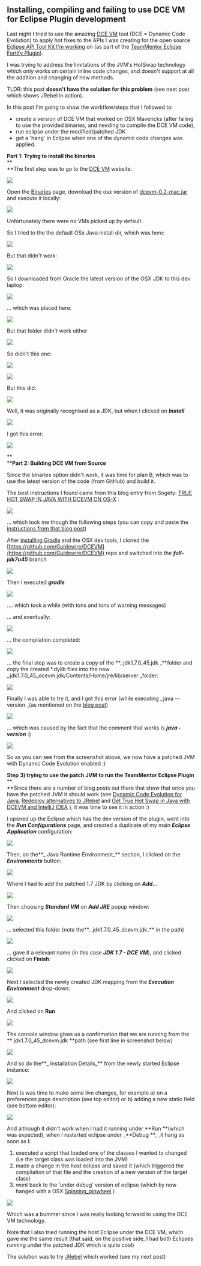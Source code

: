 ## Installing, compiling and failing to use DCE VM for Eclipse Plugin development

Last night I tried to use the amazing [DCE VM](http://ssw.jku.at/dcevm/) tool (DCE = Dynamic Code Evolution) to apply hot fixes to the APIs I was creating for the open source [Eclipse API Tool Kit I'm working](http://blog.diniscruz.com/2013/11/si-open-sources-eclipse-plugin.html) on (as part of the [TeamMentor Eclipse](http://blog.diniscruz.com/2013/11/teammentor-plugin-and-builder-v156.html) [Fortify Plugin](http://blog.diniscruz.com/2013/09/two-videos-showing-teammentor-eclipse.html)).

I was trying to address the limitations of the JVM's HotSwap technology which only works on certain inline code changes, and doesn't support at all the addition and changing of new methods.

TLDR: this post **doesn't have the solution for this problem** (see next post which shows JRebel in action).

In this post I'm going to show the workflow/steps that I followed to:

  * create a version of DCE VM that worked on OSX Mavericks (after failing to use the provided binaries, and needing to compile the DCE VM code),  
  * run eclipse under the modified/patched JDK 
  * get a 'hang' in Eclipse when one of the dynamic code changes was applied.

  
  
**Part 1: Trying to install the binaries**  
**  
**The first step was to go to the [DCE VM](http://ssw.jku.at/dcevm/) website:  


  


[![](images/Screen_Shot_2013-12-16_at_15_17_11.png)](http://1.bp.blogspot.com/-GMpSZZd5kyQ/Uq8bwRfUPqI/AAAAAAAAFCo/G-8aO1GRclk/s1600/Screen+Shot+2013-12-16+at+15.17.11.png)

  


Open the [Binaries](http://ssw.jku.at/dcevm/binaries/) page, download the osx version of [dcevm-0.2-mac.jar](http://ssw.jku.at/dcevm/downloads/dcevm-0.2-mac.jar) and execute it locally:

  


[![](images/Screen_Shot_2013-12-16_at_01_58_04.png)](http://2.bp.blogspot.com/-5x8KBp9GO90/Uq8b6s0gY8I/AAAAAAAAFC4/0BzoJfgskj4/s1600/Screen+Shot+2013-12-16+at+01.58.04.png)

  


Unfortunately there were no VMs picked up by default.

So I tried to the the default OSx Java install dir,  which was here:

[![](images/Screen_Shot_2013-12-16_at_02_03_40.png)](http://4.bp.blogspot.com/-0RQeDkctiUQ/Uq8b6uprrCI/AAAAAAAAFC0/82zim41Gpmo/s1600/Screen+Shot+2013-12-16+at+02.03.40.png)

  
But that didn't work:

[![](images/Screen_Shot_2013-12-16_at_02_04_14.png)](http://4.bp.blogspot.com/-zicYnBxhZ7c/Uq8b6lv-qcI/AAAAAAAAFCw/ARMJPBQg3UI/s1600/Screen+Shot+2013-12-16+at+02.04.14.png)

  
So I downloaded from Oracle the latest version of the OSX JDK to this dev laptop:

[![](images/Screen_Shot_2013-12-16_at_02_08_36.png)](http://1.bp.blogspot.com/-7aIx6fQLFHY/Uq8b9-JegwI/AAAAAAAAFD8/Ytv1afUmw98/s1600/Screen+Shot+2013-12-16+at+02.08.36.png)

  


... which was placed here:

[![](images/Screen_Shot_2013-12-16_at_02_12_58.png)](http://2.bp.blogspot.com/-b-SLaEsLYlk/Uq8b7BbMHPI/AAAAAAAAFDM/_47zY3BVmHc/s1600/Screen+Shot+2013-12-16+at+02.12.58.png)

  
But that folder didn't work either

[![](images/Screen_Shot_2013-12-16_at_02_13_12.png)](http://3.bp.blogspot.com/-iJPmc3_-5hs/Uq8b7XMl8RI/AAAAAAAAFDE/oqX57slC2E0/s1600/Screen+Shot+2013-12-16+at+02.13.12.png)

  
So didn't this one:

[![](images/Screen_Shot_2013-12-16_at_02_13_40.png)](http://2.bp.blogspot.com/-JEqb9R51bH4/Uq8b7w2Y2AI/AAAAAAAAFDU/vnsphFfDQQ0/s1600/Screen+Shot+2013-12-16+at+02.13.40.png)

  


[![](images/Screen_Shot_2013-12-16_at_02_13_50.png)](http://4.bp.blogspot.com/-o-QCa6HmvK4/Uq8b8KwFkHI/AAAAAAAAFDY/HCVHayXme3w/s1600/Screen+Shot+2013-12-16+at+02.13.50.png)

  
But this did:

[![](images/Screen_Shot_2013-12-16_at_02_14_34.png)](http://2.bp.blogspot.com/-kf1tKjhH5R4/Uq8b8lOyI6I/AAAAAAAAFDs/lCSRWlvW2-M/s1600/Screen+Shot+2013-12-16+at+02.14.34.png)

  
Well, it was originally recognised as a JDK, but when I clicked on **_Install_**

[![](images/Screen_Shot_2013-12-16_at_02_14_59.png)](http://2.bp.blogspot.com/-OA9_ZUU1gsU/Uq8b8oHV2fI/AAAAAAAAFDk/xnCyOAfu3ow/s1600/Screen+Shot+2013-12-16+at+02.14.59.png)

  
I got this error:

[![](images/Screen_Shot_2013-12-16_at_02_15_14.png)](http://4.bp.blogspot.com/-USWNi0y5nvo/Uq8b9cpafpI/AAAAAAAAFEA/0q0aEWfIfzk/s1600/Screen+Shot+2013-12-16+at+02.15.14.png)

  
**  
****Part 2: Building DCE VM from Source**

Since the binaries option didn't work, it was time for plan B, which was to use the latest version of the code (from GitHub) and build it.

The best instructions I found came from this blog entry from Sogety: [TRUE HOT SWAP IN JAVA WITH DCEVM ON OS-X](http://java.sogeti.nl/JavaBlog/2013/12/09/true-hot-swap-in-java-with-dcevm-on-os-x/) :

[![](images/Screen_Shot_2013-12-16_at_15_37_29.png)](http://2.bp.blogspot.com/-h77SDrsjUn8/Uq8eTTFRlxI/AAAAAAAAFHc/kzAR2tB5Cgk/s1600/Screen+Shot+2013-12-16+at+15.37.29.png)

  
... which took me though the following steps (you can copy and paste the [instructions from that blog post](http://java.sogeti.nl/JavaBlog/2013/12/09/true-hot-swap-in-java-with-dcevm-on-os-x/))

After [installing Gradle](http://blog.diniscruz.com/2013/12/installing-gradle-on-osx.html) and the OSX dev tools, I cloned the [https://github.com/Guidewire/DCEVM](https://github.com/Guidewire/DCEVM) repo and switched into the **_full-jdk7u45_** branch

[![](images/Screen_Shot_2013-12-16_at_03_03_14.png)](http://4.bp.blogspot.com/-tJD_-FSvDj8/Uq8b9liVQiI/AAAAAAAAFD4/cLM7X-5p92g/s1600/Screen+Shot+2013-12-16+at+03.03.14.png)

  
Then I executed **_gradle_**

[![](images/Screen_Shot_2013-12-16_at_03_05_19.png)](http://3.bp.blogspot.com/-9iyhl-D6_vY/Uq8b-eEbL8I/AAAAAAAAFEU/WP31dM913dc/s1600/Screen+Shot+2013-12-16+at+03.05.19.png)

  
.... which took a while (with tons and tons of warning messages)

... and eventually:

[![](images/Screen_Shot_2013-12-16_at_03_18_37.png)](http://4.bp.blogspot.com/-2SSwFHg4hbY/Uq8b-jcSMUI/AAAAAAAAFEQ/IrJrxobVtEY/s1600/Screen+Shot+2013-12-16+at+03.18.37.png)

  
... the compilation completed:

[![](images/Screen_Shot_2013-12-16_at_03_18_47.png)](http://2.bp.blogspot.com/-NBQZuOTJvz8/Uq8b_dhIeMI/AAAAAAAAFFI/UwkE9nYnRmU/s1600/Screen+Shot+2013-12-16+at+03.18.47.png)

  
... the final step was to create a copy of the **_jdk1.7.0_45.jdk _**folder and copy the created *.dylib files into the new _jdk1.7.0_45_dcevm.jdk/Contents/Home/jre/lib/server _folder:

[![](images/Screen_Shot_2013-12-16_at_03_22_20.png)](http://3.bp.blogspot.com/-JnJXl0cuJo4/Uq8b_h8kvDI/AAAAAAAAFEs/LY3SolgSIgg/s1600/Screen+Shot+2013-12-16+at+03.22.20.png)

  
Finally I was able to try it, and I got this error (while executing _java --version _(as mentioned on the [blog post](http://java.sogeti.nl/JavaBlog/2013/12/09/true-hot-swap-in-java-with-dcevm-on-os-x/))

[![](images/Screen_Shot_2013-12-16_at_03_22_47.png)](http://3.bp.blogspot.com/-66PGMUqKiLs/Uq8b_5_mNqI/AAAAAAAAFEo/0MR7i74RzmE/s1600/Screen+Shot+2013-12-16+at+03.22.47.png)

  
... which was caused by the fact that the comment that works is **_java -version_** :)

[![](images/Screen_Shot_2013-12-16_at_15_48_36.png)](http://3.bp.blogspot.com/-X8F5wVaAD3Y/Uq8g67-Mq0I/AAAAAAAAFHo/GtPffipovsA/s1600/Screen+Shot+2013-12-16+at+15.48.36.png)

  


So as you can see from the screenshot above, we now have a patched JVM with Dynamic Code Evolution enabled :)

**Step 3) trying to use the patch JVM to run the TeamMentor Eclipse Plugin**  
**  
**Since there are a number of blog posts out there that show that once you have the patched JVM it should work (see  [Dynamic Code Evolution for Java](http://jaxenter.com/dynamic-code-evolution-for-java-37373.html), [Redeploy alternatives to JRebel](http://stackoverflow.com/questions/7998669/redeploy-alternatives-to-jrebel) and  [Get True Hot Swap in Java with DCEVM and IntelliJ IDEA](http://blog.jetbrains.com/idea/2013/07/get-true-hot-swap-in-java-with-dcevm-and-intellij-idea/) ), it was time to see it in action :)

I opened up the Eclipse which has the dev version of the plugin, went into the **_Run Configurations_** page, and created a duplicate of my main **_Eclipse Application_** configuration:

[![](images/Screen_Shot_2013-12-16_at_03_26_29.png)](http://1.bp.blogspot.com/-eg0KltgOMLU/Uq8cAivLNhI/AAAAAAAAFFE/9KvQcqFpzWg/s1600/Screen+Shot+2013-12-16+at+03.26.29.png)

  


Then, on the**_ Java Runtime Environment_** section,  I clicked on the **_Environments_** button:

[![](images/Screen_Shot_2013-12-16_at_03_27_13.png)](http://2.bp.blogspot.com/-UvEaMwaLVI0/Uq8cA3DLBDI/AAAAAAAAFFA/gDLAZXuKyoI/s1600/Screen+Shot+2013-12-16+at+03.27.13.png)

  
Where I had to add the patched 1.7 JDK by clicking on **_Add..._**

[![](images/Screen_Shot_2013-12-16_at_03_27_21.png)](http://4.bp.blogspot.com/-So5bzEgJQgI/Uq8cBa0reqI/AAAAAAAAFFg/mkbd3s_UORY/s1600/Screen+Shot+2013-12-16+at+03.27.21.png)

  
Then choosing **_Standard VM_** on **_Add JRE_** popup window:

[![](images/Screen_Shot_2013-12-16_at_03_27_28.png)](http://4.bp.blogspot.com/-pMDKCw9FqtA/Uq8cBh7kfJI/AAAAAAAAFFc/qhCO1TZXB2E/s1600/Screen+Shot+2013-12-16+at+03.27.28.png)

  


... selected this folder (note the**_ jdk1.7.0_45_dcevm.jdk_** in the path)

[![](images/Screen_Shot_2013-12-16_at_03_28_20.png)](http://4.bp.blogspot.com/-NaOjhW6JB7w/Uq8cBzfh96I/AAAAAAAAFFY/lMb3A2lGq7A/s1600/Screen+Shot+2013-12-16+at+03.28.20.png)

  
... gave it a relevant name (in this case **_JDK 1.7 - DCE VM_**), and clicked clicked on **Finish**:

[![](images/Screen_Shot_2013-12-16_at_03_28_50.png)](http://3.bp.blogspot.com/-d9i_jiZveZk/Uq8cCk0mY_I/AAAAAAAAFF4/Z2hMofGAhHk/s1600/Screen+Shot+2013-12-16+at+03.28.50.png)

  
Next I selected the newly created JDK mapping from the **_Execution Environment_** drop-down:

[![](images/Screen_Shot_2013-12-16_at_03_29_26.png)](http://2.bp.blogspot.com/-nQl0k81CRe4/Uq8cCxYWFII/AAAAAAAAFF0/ehqwvcPJhzA/s1600/Screen+Shot+2013-12-16+at+03.29.26.png)

  
And clicked on **Run**

[![](images/Screen_Shot_2013-12-16_at_03_29_50.png)](http://2.bp.blogspot.com/-UwtvTRZ9aE4/Uq8cD1yponI/AAAAAAAAFGQ/tCN4WsbL2Hg/s1600/Screen+Shot+2013-12-16+at+03.29.50.png)

  
The console window gives us a confirmation that we are running from the ** jdk1.7.0_45_dcevm.jdk **path (see first line in screenshot below)

[![](images/Screen_Shot_2013-12-16_at_03_30_21.png)](http://1.bp.blogspot.com/-NzuO_fePA9k/Uq8cD4qZxXI/AAAAAAAAFGM/6x-qXkK5nWc/s1600/Screen+Shot+2013-12-16+at+03.30.21.png)

  
And so do the**_ Installation Details_** from the newly started Eclipse instance:

[![](images/Screen_Shot_2013-12-16_at_03_31_25.png)](http://2.bp.blogspot.com/-8IbSZaQ3kAM/Uq8cELOnpQI/AAAAAAAAFGI/Dg3LuG23jV4/s1600/Screen+Shot+2013-12-16+at+03.31.25.png)

Next is was time to make some live changes, for example a) on a preferences page description (see top editor) or b) adding a new static field (see bottom editor):

[![](images/Screen_Shot_2013-12-16_at_03_47_52.png)](http://1.bp.blogspot.com/-Ye0F5d6qkW4/Uq8cFekXtsI/AAAAAAAAFGg/S36dDDDYW5c/s1600/Screen+Shot+2013-12-16+at+03.47.52.png)

  
And although it didn't work when I had it running under **Run **(which was expected), when I restarted eclipse under _**Debug **, _it hang as soon as I:

1) executed a script that loaded one of the classes I wanted to changed (i.e the target class was loaded into the JVM)  
2) made a change in the host eclipse and saved it (which triggered the compilation of that file and the creation of a new version of the target class)  
3) went back to the 'under debug' version of eclipse (which by now hanged with a OSX [Spinning_pinwheel](http://en.wikipedia.org/wiki/Spinning_pinwheel) )

[![](images/Screen_Shot_2013-12-16_at_03_46_23.png)](http://2.bp.blogspot.com/-tln7aDAXqyQ/Uq8cFKYES8I/AAAAAAAAFGk/9Sid8wa9GmY/s1600/Screen+Shot+2013-12-16+at+03.46.23.png)

  
Which was a bummer since I was really looking forward to using the DCE VM technology.

Note that I also tried running the host Eclipse under the DCE VM, which gave me the same result (that said, on the positive side, I had both Eclipses running under the patched JDK which is quite cool)

The solution was to try [JRebel](http://zeroturnaround.com/software/jrebel/) which worked (see my next post)
